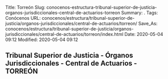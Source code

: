 Title: Torreón
Slug: conocenos-estructura-tribunal-superior-de-justicia-organos-jurisdiccionales-central-de-actuarios-torreon
Summary: .
Tags: Conócenos
URL: conocenos/estructura/tribunal-superior-de-justicia/organos-jurisdiccionales/central-de-actuarios/torreon/
Save_As: conocenos/estructura/tribunal-superior-de-justicia/organos-jurisdiccionales/central-de-actuarios/torreon/index.html
Date: 2020-05-04 09:12
Modified: 2020-05-04 09:12


## Tribunal Superior de Justicia - Órganos Jurisdiccionales - Central de Actuarios - TORREÓN



